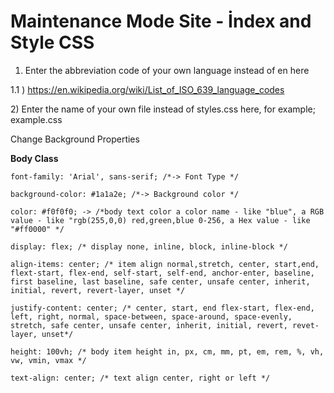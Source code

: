 # Maintenance Mode Site - İndex and Style CSS

1) <html lang="tr"> Enter the abbreviation code of your own language instead of en here
1.1 ) https://en.wikipedia.org/wiki/List_of_ISO_639_language_codes

2)<link rel="stylesheet" href="styles.css"> Enter the name of your own file instead of styles.css here, for example; example.css


Change Background Properties

<b>Body Class</b>

    font-family: 'Arial', sans-serif; /*-> Font Type */
    
    background-color: #1a1a2e; /*-> Background color */
    
    color: #f0f0f0; -> /*body text color a color name - like "blue", a RGB value - like "rgb(255,0,0) red,green,blue 0-256, a Hex value - like "#ff0000" */
    
    display: flex; /* display none, inline, block, inline-block */
    
    align-items: center; /* item align normal,stretch, center, start,end, flext-start, flex-end, self-start, self-end, anchor-enter, baseline, first baseline, last baseline, safe center, unsafe center, inherit, initial, revert, revert-layer, unset */
    
    justify-content: center; /* center, start, end flex-start, flex-end, left, right, normal, space-between, space-around, space-evenly, stretch, safe center, unsafe center, inherit, initial, revert, revet-layer, unset*/
    
    height: 100vh; /* body item height in, px, cm, mm, pt, em, rem, %, vh, vw, vmin, vmax */
    
    text-align: center; /* text align center, right or left */

